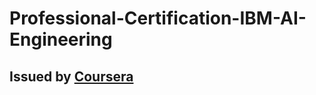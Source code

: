 # Professional-Certification-IBM-AI-Engineering
## Issued by <a href="https://www.coursera.org/" rel="nofollow">Coursera</a>
